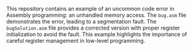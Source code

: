 This repository contains an example of an uncommon code error in Assembly programming: an unhandled memory access.  The `bug.asm` file demonstrates the error, leading to a segmentation fault. The `bugSolution.asm` file provides a corrected version with proper register initialization to avoid the fault.  This example highlights the importance of careful register management in low-level programming.